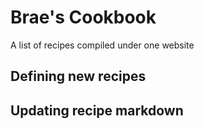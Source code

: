 # Brae's Cookbook

A list of recipes compiled under one website

## Defining new recipes

## Updating recipe markdown

